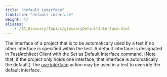 ```yaml
--- 
title: "default interface"
linktitle: "default interface"
weight: 47
aliases: 
    - /TA_Glossary/Topics/glossaryDefaultInterface.html
---
```


The interface of a project that is to be automatically used by a test if no other interface is specified within the test. A default interface is designated in TestArchitect Client with the Set as Default Interface command. \(Note that, if the project only holds one interface, that interface is automatically the default.\) The [use interface](/TA_Automation/Topics/bia_use_interface.html) action may be used in a test to override the default interface.

